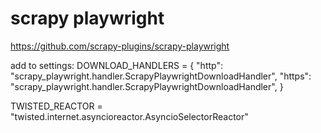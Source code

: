 # scrapy playwright
https://github.com/scrapy-plugins/scrapy-playwright

add to settings: DOWNLOAD_HANDLERS = {
    "http": "scrapy_playwright.handler.ScrapyPlaywrightDownloadHandler",
    "https": "scrapy_playwright.handler.ScrapyPlaywrightDownloadHandler",
}

TWISTED_REACTOR = "twisted.internet.asyncioreactor.AsyncioSelectorReactor"

